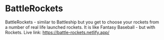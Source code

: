 # BattleRockets
BattleRockets - similar to Battleship but you get to choose your rockets 
from a number of real life launched rockets. It is like Fantasy Baseball - but with Rockets. 
Live link: https://battle-rockets.netlify.app/
